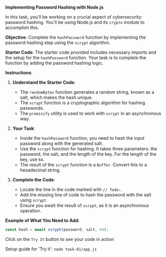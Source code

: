 **Implementing Password Hashing with Node.js**

In this task, you'll be working on a crucial aspect of cybersecurity: password hashing. You'll be using Node.js and its `crypto` module to accomplish this.

**Objective**: Complete the `hashPassword` function by implementing the password hashing step using the `scrypt` algorithm.

**Starter Code**:
The starter code provided includes necessary imports and the setup for the `hashPassword` function. Your task is to complete the function by adding the password hashing logic.

**Instructions**:

1. **Understand the Starter Code**:

   - The `randomBytes` function generates a random string, known as a salt, which makes the hash unique.
   - The `scrypt` function is a cryptographic algorithm for hashing passwords.
   - The `promisify` utility is used to work with `scrypt` in an asynchronous way.

2. **Your Task**:

   - Inside the `hashPassword` function, you need to hash the input password along with the generated salt.
   - Use the `scrypt` function for hashing. It takes three parameters: the password, the salt, and the length of the key. For the length of the key, use `64`.
   - The result of the `scrypt` function is a `Buffer`. Convert this to a hexadecimal string.

3. **Complete the Code**:
   - Locate the line in the code marked with `// Todo:`.
   - Add the missing line of code to hash the password with the salt using `scrypt`.
   - Ensure you await the result of `scrypt`, as it is an asynchronous operation.

**Example of What You Need to Add**:

```javascript
const hash = await scrypt(password, salt, 64);
```

Click on the `Try It` button to see your code in action

Setup guide for 'Try it': `node task-01/app.js`
